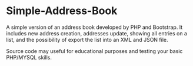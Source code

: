 # Simple-Address-Book

A simple version of an address book developed by PHP and Bootstrap. It includes new address creation, addresses update, showing all entries on a list, and the possibility of export the list into an XML and JSON file.

Source code may useful for educational purposes and testing your basic PHP/MYSQL skills.
